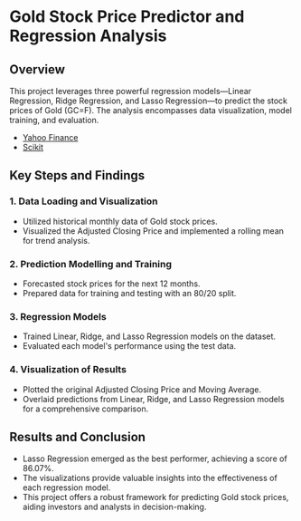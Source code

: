 # Gold Stock Price Predictor and Regression Analysis

## Overview
This project leverages three powerful regression models—Linear Regression, Ridge Regression, and Lasso Regression—to predict the stock prices of Gold (GC=F). The analysis encompasses data visualization, model training, and evaluation.
- [Yahoo Finance](https://finance.yahoo.com/quote/GC=F/history?p=GC=F)
- [Scikit](https://scikit-learn.org/stable/)

## Key Steps and Findings

### 1. Data Loading and Visualization
- Utilized historical monthly data of Gold stock prices.
- Visualized the Adjusted Closing Price and implemented a rolling mean for trend analysis.

### 2. Prediction Modelling and Training
- Forecasted stock prices for the next 12 months.
- Prepared data for training and testing with an 80/20 split.

### 3. Regression Models
- Trained Linear, Ridge, and Lasso Regression models on the dataset.
- Evaluated each model's performance using the test data.

### 4. Visualization of Results
- Plotted the original Adjusted Closing Price and Moving Average.
- Overlaid predictions from Linear, Ridge, and Lasso Regression models for a comprehensive comparison.

## Results and Conclusion
- Lasso Regression emerged as the best performer, achieving a score of 86.07%.
- The visualizations provide valuable insights into the effectiveness of each regression model.
- This project offers a robust framework for predicting Gold stock prices, aiding investors and analysts in decision-making.
